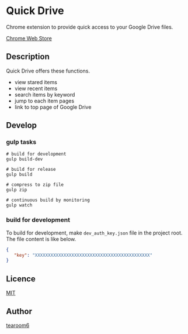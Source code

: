 # Quick Drive

Chrome extension to provide quick access to your Google Drive files.

[Chrome Web Store](https://chrome.google.com/webstore/detail/quick-drive/aijfbconiilhjgfljolkoiaockgenpgn?utm_source=chrome-ntp-icon)


## Description

Quick Drive offers these functions.

- view stared items
- view recent items
- search items by keyword
- jump to each item pages
- link to top page of Google Drive

## Develop

### gulp tasks

```Shell
# build for development
gulp build-dev

# build for release
gulp build

# compress to zip file
gulp zip

# continuous build by monitoring
gulp watch
```

### build for development

To build for development, make `dev_auth_key.json` file in
the project root. The file content is like below.

```JSON
{
   "key": "XXXXXXXXXXXXXXXXXXXXXXXXXXXXXXXXXXXXXXXXXXXX"
}
```

## Licence

[MIT](https://github.com/tearoom6/QuickDrive/blob/master/LICENSE)

## Author

[tearoom6](https://github.com/tearoom6)


